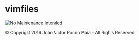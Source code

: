 # vimfiles

[![No Maintenance Intended](http://unmaintained.tech/badge.svg)](http://unmaintained.tech/)

© Copyright 2016 João Víctor Rocon Maia - All Rights Reserved
